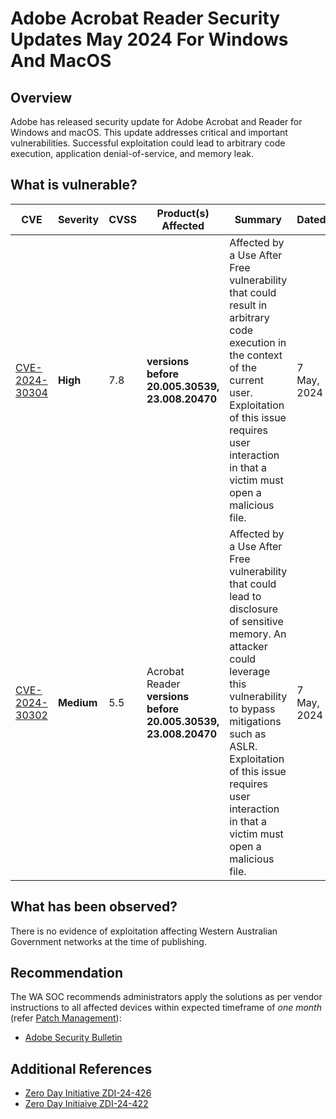 # Adobe Acrobat Reader Security Updates May 2024 For Windows And MacOS

## Overview

Adobe has released security update for Adobe Acrobat and Reader for Windows and macOS. This update addresses critical and important vulnerabilities. Successful exploitation could lead to arbitrary code execution, application denial-of-service, and memory leak.

## What is vulnerable?

| CVE                                                               | Severity   | CVSS | Product(s) Affected                                           | Summary                                                                                                                                                                                                                                                                           | Dated       |
| ----------------------------------------------------------------- | ---------- | ---- | ------------------------------------------------------------- | --------------------------------------------------------------------------------------------------------------------------------------------------------------------------------------------------------------------------------------------------------------------------------- | ----------- |
| [CVE-2024-30304](https://nvd.nist.gov/vuln/detail/CVE-2024-30304) | **High**   | 7.8  | **versions before 20.005.30539, 23.008.20470**                | Affected by a Use After Free vulnerability that could result in arbitrary code execution in the context of the current user. Exploitation of this issue requires user interaction in that a victim must open a malicious file.                                                    | 7 May, 2024 |
| [CVE-2024-30302](https://nvd.nist.gov/vuln/detail/CVE-2024-30302) | **Medium** | 5.5  | Acrobat Reader **versions before 20.005.30539, 23.008.20470** | Affected by a Use After Free vulnerability that could lead to disclosure of sensitive memory. An attacker could leverage this vulnerability to bypass mitigations such as ASLR. Exploitation of this issue requires user interaction in that a victim must open a malicious file. | 7 May, 2024 |

## What has been observed?

There is no evidence of exploitation affecting Western Australian Government networks at the time of publishing.

## Recommendation

The WA SOC recommends administrators apply the solutions as per vendor instructions to all affected devices within expected timeframe of *one month* (refer [Patch Management](../guidelines/patch-management.md)):

- [Adobe Security Bulletin](https://helpx.adobe.com/au/security/products/acrobat/apsb24-07.html)

## Additional References

- [Zero Day Initiative ZDI-24-426](https://www.zerodayinitiative.com/advisories/ZDI-24-426/)
- [Zero Day Initiaive ZDI-24-422](https://www.zerodayinitiative.com/advisories/ZDI-24-422/)

